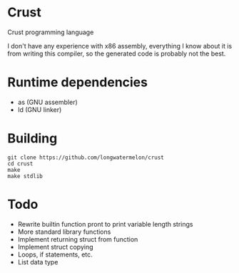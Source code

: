 # Crust

Crust programming language

I don't have any experience with x86 assembly, everything I know about it is from writing this compiler, so the generated code is probably not the best.

# Runtime dependencies
* as (GNU assembler)
* ld (GNU linker)

# Building
```
git clone https://github.com/longwatermelon/crust
cd crust
make
make stdlib
```

# Todo
* Rewrite builtin function pront to print variable length strings
* More standard library functions
* Implement returning struct from function
* Implement struct copying
* Loops, if statements, etc.
* List data type

